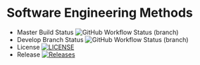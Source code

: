 # Software Engineering Methods
* Master Build Status ![GitHub Workflow Status (branch)](https://img.shields.io/github/actions/workflow/status/nutellayan/cwWorld/main.yml?branch=master)
* Develop Branch Status ![GitHub Workflow Status (branch)](https://img.shields.io/github/actions/workflow/status/nutellayan/cwWorld/main.yml?branch=develop)
* License [![LICENSE](https://img.shields.io/github/license/nutellayan/cwWorld.svg?style=flat-square)](https://github.com/nutellayan/cwWorld/blob/master/LICENSE)
* Release [![Releases](https://img.shields.io/github/release/nutellayan/cwWorld/all.svg?style=flat-square)](https://github.com/nutellayan/cwWorld/releases)

